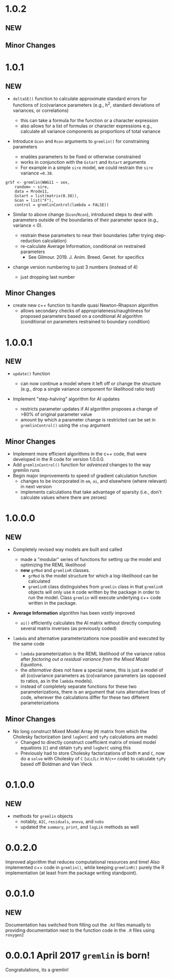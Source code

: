 # 1.0.2
## NEW

## Minor Changes


# 1.0.1
## NEW
  - `deltaSE()` function to calculate approximate standard errors for functions of (co)variance parameters (e.g., h<sup>2</sup>, standard deviations of variances, or correlations)
    - this can take a formula for the function or a character expression
    - also allows for a list of formulas or character expressions
        e.g., calculate all variance components as proportions of total variance

  - Introduce `Gcon` and `Rcon` arguments to `gremlin()` for constraining parameters
    - enables parameters to be fixed or otherwise constrained
    - works in conjunction with the `Gstart` and `Rstart` arguments
    - For example in a simple `sire` model, we could restrain the `sire` variance `=0.38`.
```
grSf <- gremlin(WWG11 ~ sex,
	random= ~ sire,
	data = Mrode11,
	Gstart = list(matrix(0.38)),
	Gcon = list("F"),
	control = gremlinControl(lambda = FALSE))

```

  - Similar to above change (`Gcon`/`Rcon`), introduced steps to deal with parameters outside of the boundaries of their parameter space (e.g., variance < 0).
    - restrain these parameters to near their boundaries (after trying step-reduction calculation)
    - re-calculate Average Information, conditional on restrained parameters
        - See Gilmour. 2019. J. Anim. Breed. Genet. for specifics

  - change version numbering to just 3 numbers (instead of 4)
    - just dropping last number

## Minor Changes
  - create new c++ function to handle quasi Newton-Rhapson algorithm
    - allows secondary checks of appropriateness/naughtiness for proposed parameters based on a conditional AI algorithm (conditional on parameters restrained to boundary condition)


# 1.0.0.1
## NEW
  - `update()` function
    - can now continue a model where it left off or change the structure (e.g., drop a single variance component for likelihood ratio test)

  - Implement "step-halving" algorithm for AI updates
    - restricts parameter updates if AI algorithm proposes a change of >80% of original parameter value
    - amount by which a parameter change is restricted can be set in `gremlinControl()` using the `step` argument


## Minor Changes
  - Implement more efficient algorithms in the c++ code, that were developed in the R code for version 1.0.0.0.
  - Add `gremlinControl()` function for _advanced_ changes to the way gremlin runs
  - Begin major improvements to speed of gradient calculation function
    - changes to be incorporated in `em`, `ai`, and elsewhere (where relevant) in next version
    - implements calculations that take advantage of sparsity (i.e., don't calculate values where there are zeroes)


# 1.0.0.0
## NEW
  - Completely revised way models are built and called
    - made a "modular" series of functions for setting up the model and optimizing the REML likelihood
    - __new__ `grMod` and `gremlinR` classes.
        - `grMod` is the model structure for which a log-likelihood can be calculated
        - `gremlinR` class distinguishes from `gremlin` class in that `gremlinR` objects will only use `R` code written by the package in order to run the model. Class `gremlin` will execute underlying c++ code written in the package.

  - __Average Information__ algorithm has been _vastly_ improved
    - `ai()` efficiently calculates the AI matrix without directly computing several matrix inverses (as previously coded)

  - `lambda` and alternative parameterizations now possible and executed by the same code
    - `lambda` parameterization is the REML likelihood of the variance ratios after _factoring out a residual variance from the Mixed Model Equations_.
    - the _alternative_ does not have a special name, this is just a model of all (co)variance parameters as (co)variance parameters (as opposed to ratios, as in the `lambda` models).
    - instead of completely separate functions for these two parameterizations, there is an argument that runs alternative lines of code, wherever the calculations differ for these two different parameterizations

## Minor Changes
  - No long construct Mixed Model Array (`M`) matrix from which the Cholesky factorization (and `logDetC` and `tyPy` calculations are made)
    - Changed to directly construct coefficient matrix of mixed model equations (`C`) and obtain `tyPy` and `logDetC` using this
    - Previously had to store Cholesky factorizations of both `M` and `C`, now do a `solve` with Cholesky of `C` (`sLc`/`Lc` in `R`/`c++` code) to calculate `tyPy` based off Boldman and Van Vleck


# 0.1.0.0
## NEW
  - methods for `gremlin` objects
    - notably, `AIC`, `residuals`, `anova`, and `nobs`
    - updated the `summary`, `print`, and `logLik` methods as well

# 0.0.2.0
Improved algorithm that reduces computational resources and time! Also implemented c++ code in `gremlin()`, while keeping `gremlinR()` purely the R implementation (at least from the package writing standpoint).

# 0.0.1.0
## NEW
Documentation has switched from filling out the `.Rd` files manually to providing
documentation next to the function code in the `.R` files using `roxygen2`


# 0.0.0.1 April 2017 `gremlin` is born!

Congratulations, its a gremlin!

